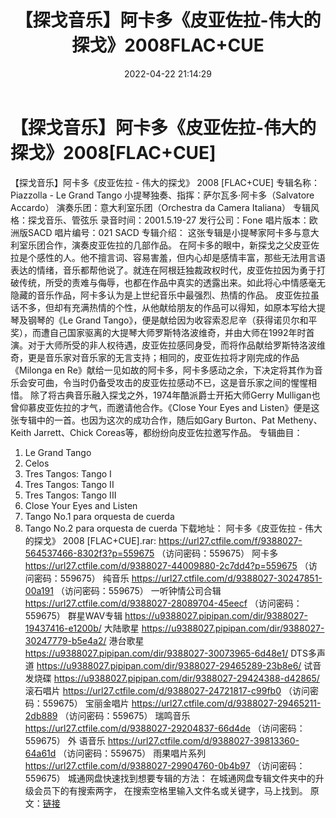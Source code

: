 ﻿---
title: 【探戈音乐】阿卡多《皮亚佐拉-伟大的探戈》2008FLAC+CUE
date: 2022-04-22 21:14:29
categories: 古典音乐、新世纪、纯音雅乐
tags: 纯音乐
---
# 【探戈音乐】阿卡多《皮亚佐拉-伟大的探戈》2008[FLAC+CUE]

【探戈音乐】阿卡多《皮亚佐拉 - 伟大的探戈》 2008
[FLAC+CUE]
专辑名称：Piazzolla - Le Grand
Tango
小提琴独奏、指挥：萨尔瓦多·阿卡多（Salvatore
Accardo）
演奏乐团：意大利室乐团（Orchestra da Camera
Italiana）
专辑风格：探戈音乐、管弦乐
录音时间：2001.5.19-27
发行公司：Fone
唱片版本：欧洲版SACD
唱片编号：021 SACD
专辑介绍：
这张专辑是小提琴家阿卡多与意大利室乐团合作，演奏皮亚佐拉的几部作品。
在阿卡多的眼中，新探戈之父皮亚佐拉是个感性的人。他不擅言词、容易害羞，但内心却是感情丰富，那些无法用言语表达的情绪，音乐都帮他说了。就连在阿根廷独裁政权时代，皮亚佐拉因为勇于打破传统，所受的责难与侮辱，也都在作品中真实的透露出来。如此将心中情感毫无隐藏的音乐作品，阿卡多认为是上世纪音乐中最强烈、热情的作品。
皮亚佐拉虽话不多，但却有充满热情的个性，从他献给朋友的作品可以得知，如原本写给大提琴及钢琴的《Le
Grand
Tango》，便是献给因为收容索忍尼辛（获得诺贝尔和平奖），而遭自己国家驱离的大提琴大师罗斯特洛波维奇，并由大师在1992年时首演。对于大师所受的非人权待遇，皮亚佐拉感同身受，而将作品献给罗斯特洛波维奇，更是音乐家对音乐家的无言支持；相同的，皮亚佐拉将才刚完成的作品《Milonga
en
Re》献给一见如故的阿卡多，阿卡多感动之余，下决定将其作为音乐会安可曲，令当时仍备受攻击的皮亚佐拉感动不已，这是音乐家之间的惺惺相惜。
除了将古典音乐融入探戈之外，1974年酷派爵士开拓大师Gerry
Mulligan也曾仰慕皮亚佐拉的才气，而邀请他合作。《Close Your Eyes and
Listen》便是这张专辑中的一首。也因为这次的成功合作，随后如Gary Burton、Pat Metheny、Keith
Jarrett、Chick Coreas等，都纷纷向皮亚佐拉邀写作品。
专辑曲目：
01. Le Grand Tango
02. Celos
03. Tres Tangos: Tango
I
04. Tres Tangos: Tango
II
05. Tres Tangos: Tango
III
06. Close Your Eyes and
Listen
07. Tango No.1 para orquesta de
cuerda
08. Tango No.2 para orquesta de
cuerda
下载地址：
阿卡多《皮亚佐拉 - 伟大的探戈》 2008 [FLAC+CUE].rar: https://url27.ctfile.com/f/9388027-564537466-8302f3?p=559675
（访问密码：559675）
阿卡多
https://url27.ctfile.com/d/9388027-44009880-2c7dd4?p=559675
（访问密码：559675）
纯音乐
https://url27.ctfile.com/d/9388027-30247851-00a191
（访问密码：559675）
一听钟情公司合辑
https://url27.ctfile.com/d/9388027-28089704-45eecf
（访问密码：559675）
群星WAV专辑
https://u9388027.pipipan.com/dir/9388027-19437416-e1200b/
大陆歌星
https://u9388027.pipipan.com/dir/9388027-30247779-b5e4a2/
港台歌星
https://u9388027.pipipan.com/dir/9388027-30073965-6d48e1/
DTS多声道
https://u9388027.pipipan.com/dir/9388027-29465289-23b8e6/
试音发烧碟
https://u9388027.pipipan.com/dir/9388027-29424388-d42865/
滚石唱片
https://url27.ctfile.com/d/9388027-24721817-c99fb0
（访问密码：559675）
宝丽金唱片
https://url27.ctfile.com/d/9388027-29465211-2db889
（访问密码：559675）
瑞鸣音乐
https://url27.ctfile.com/d/9388027-29204837-66d4de
（访问密码：559675）
外
语音乐
https://url27.ctfile.com/d/9388027-39813360-64a61d
（访问密码：559675）
雨果唱片系列
https://url27.ctfile.com/d/9388027-29904760-0b4b97
（访问密码：559675）
城通网盘快速找到想要专辑的方法：
在城通网盘专辑文件夹中的升级会员下的有搜索两字，
在搜索空格里输入文件名或关键字，马上找到。
原文：[链接](https://blog.sina.com.cn/s/blog_1647c7e7601030wt2.html)